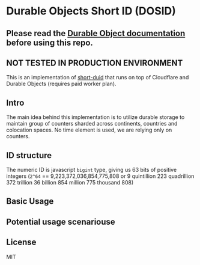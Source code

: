 # Durable Objects Short ID (DOSID)

## Please read the [Durable Object documentation](https://developers.cloudflare.com/workers/learning/using-durable-objects) before using this repo.

## NOT TESTED IN PRODUCTION ENVIRONMENT

This is an implementation of [short-duid](https://github.com/phpb-com/short-duid-js) that runs on top of Cloudflare and Durable Objects (requires paid worker plan).

## Intro

The main idea behind this implementation is to utilize durable storage to maintain group of counters sharded across continents, countries and colocation spaces. No time element is used, we are relying only on counters.

## ID structure

The numeric ID is javascript `bigint` type, giving us 63 bits of positive integers (`2^64` == 9,223,372,036,854,775,808 or 9 quintillion 223 quadrillion 372 trillion 36 billion 854 million 775 thousand 808)

## Basic Usage

## Potential usage scenariouse

## License

MIT
